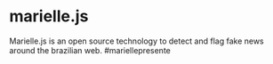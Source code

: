 # marielle.js

Marielle.js is an open source technology to detect and flag fake news around the brazilian web. #mariellepresente
